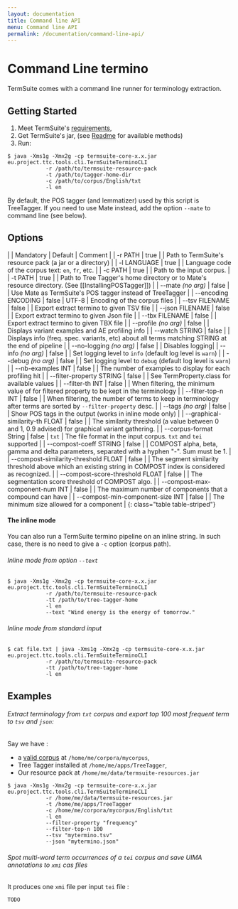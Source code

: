 ```yaml
---
layout: documentation
title: Command line API
menu: Command line API
permalink: /documentation/command-line-api/
---
```


# Command Line termino

TermSuite comes with a command line runner for terminology extraction.

## Getting Started

1. Meet TermSuite's [requirements](https://github.com/termsuite/termsuite-core/blob/master/README.md#requirements),
2. Get TermSuite's jar, (see [Readme](https://github.com/termsuite/termsuite-core/blob/master/README.md) for available methods)
3. Run:

~~~
$ java -Xms1g -Xmx2g -cp termsuite-core-x.x.jar eu.project.ttc.tools.cli.TermSuiteTerminoCLI
            -r /path/to/termsuite-resource-pack
            -t /path/to/tagger-home-dir
            -c /path/to/corpus/English/txt
            -l en
~~~

By default, the POS tagger (and lemmatizer) used by this script is TreeTagger. If you need to use Mate instead, add the option `--mate` to command line (see below).



## Options

|                	| Mandatory 	| Default 	| Comment 	|
| -r PATH   	|    true   	|         	|      Path to TermSuite's resource pack (a jar or a directory)   	|
| -l LANGUAGE   	|    true   	|         	|  Language code of the corpus text: `en`, `fr`, etc.	|
| -c PATH   	|    true   	|         	| Path to the input corpus.	|
| -t PATH   	|   true  	|         	| Path to Tree Tagger's home directory or to Mate's resource directory. (See [[InstallingPOSTagger]])       	|
| --mate *(no arg)*	|   false   	|         	|   Use Mate as TermSuite's POS tagger instead of TreeTagger      	|
| --encoding ENCODING   |    false   	| UTF-8	|   Encoding of the corpus files      	|
| --tsv FILENAME 	|   false   	|         	| Export extract termino to given TSV file |
| --json FILENAME 	|   false   	|         	| Export extract termino to given Json file |
| --tbx FILENAME 	|   false   	|         	| Export extract termino to given TBX file	|
| --profile  *(no arg)* 	|   false   	|         	|      Displays variant examples and AE profiling info |
| --watch  STRING 	|   false   	|         	|    Displays info (freq. spec. variants, etc) about all terms matching STRING at the end of pipeline |
| --no-logging  *(no arg)* 	|   false   	|         	|      Disables logging|
| --info  *(no arg)* 	|   false   	|         	| Set logging level to `info` (default log level is `warn`) |
| --debug  *(no arg)* 	|   false   	|         	| Set logging level to `debug`  (default log level is `warn`) |
| --nb-examples  INT 	|   false   	|         	|      The number of examples to display for each profiling hit |
| --filter-property STRING 	|   false   	|         	|   See TermProperty.class for available values      	|
| --filter-th INT 	|   false   	|         	| When filtering, the minimum value of for filtered property to be kept in the terminology |
| --filter-top-n INT 	|   false   	|         	|  When filtering, the number of terms to keep in terminology after terms are sorted by `--filter-property` desc.         	|
| --tags *(no arg)* |   false   	|         	|  Show POS tags in the output (works in inline mode only) |
| --graphical-similarity-th FLOAT 	|   false   	|         	|      The similarity threshold (a value between 0 and 1, 0.9 advised) for graphical variant gathering.   	|
| --corpus-format String 	|   false   	|    `txt`     	|     The file format in the input corpus. `txt` and `tei` supported    	|
| --compost-coeff STRING 	|   false   	|         	|     COMPOST alpha, beta, gamma and delta parameters, separated with a hyphen \"-\". Sum must be 1.    	|
| --compost-similarity-threshold FLOAT 	|   false   	|         	|   The segment similarity threshold above which an existing string in COMPOST index is considered as recognized.   |
| --compost-score-threshold FLOAT 	|   false   	|         	|     The segmentation score threshold of COMPOST algo.    	|
| --compost-max-component-num INT 	|   false   	|         	|     The maximum number of components that a compound can have    	|
| --compost-min-component-size INT 	|   false   	|         	| The minimum size allowed for a component	|
{: class="table table-striped"}

#### The inline mode

You can also run a TermSuite termino pipeline on an inline string. In such case, there is no need to give a `-c` option (corpus path).

###### Inline mode from option `--text`

~~~
$ java -Xms1g -Xmx2g -cp termsuite-core-x.x.jar eu.project.ttc.tools.cli.TermSuiteTerminoCLI
            -r /path/to/termsuite-resource-pack
            -tt /path/to/tree-tagger-home
            -l en
            --text "Wind energy is the energy of tomorrow."
~~~

###### Inline mode from standard input

~~~
$ cat file.txt | java -Xms1g -Xmx2g -cp termsuite-core-x.x.jar eu.project.ttc.tools.cli.TermSuiteTerminoCLI
            -r /path/to/termsuite-resource-pack
            -tt /path/to/tree-tagger-home
            -l en
~~~


## Examples

###### Extract terminology from `txt` corpus and export top 100 most frequent term to `tsv` and `json`:

Say we have :
* a [valid corpus](TermSuiteCollection) at `/home/me/corpora/mycorpus`,
* Tree Tagger installed at `/home/me/apps/TreeTagger`,
* Our resource pack at `/home/me/data/termsuite-resources.jar`

~~~
$ java -Xms1g -Xmx2g -cp termsuite-core-x.x.jar eu.project.ttc.tools.cli.TermSuiteTerminoCLI
            -r /home/me/data/termsuite-resources.jar
            -t /home/me/apps/TreeTagger
            -c /home/me/corpora/mycorpus/English/txt
            -l en
            --filter-property "frequency"
            --filter-top-n 100
            --tsv "mytermino.tsv"
            --json "mytermino.json"
~~~

###### Spot multi-word term occurrences of a `tei` corpus and save UIMA annotations to `xmi` cas files

It produces one `xmi` file per input `tei` file :

~~~
TODO
~~~
